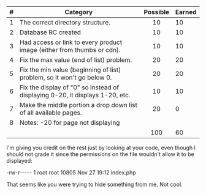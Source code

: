 
| # |  Category                                                                                           | Possible | Earned|
|---|-----------------------------------------------------------------------------------------------------|:--------:|:------|
| 1 | The correct directory structure.                                                                    |   10     |   10  |
| 2 | Database RC created                                                                                 |   10     |   10  |
| 3 | Had access or link to every product image (either from thumbs or cdn).                              |   10     |   10  |
| 4 | Fix the max value (end of list) problem.                                                            |   20     |   20  |
| 5 | Fix the min value (beginning of list) problem, so it won't go below 0.                              |   20     |   20  |
| 6 | Fix the display of "0" so instead of displaying 0-20, it displays 1-20, etc.                        |   10     |   10  |
| 7 | Make the middle portion a drop down list of all available pages.                                    |   20     |   0  |
| 8 | Notes: -20 for page not displaying 
|   |                                                                                                     |   100    |  60  |

I'm giving you credit on the rest just by looking at your code, even though I should not grade it since the permissions
on the file wouldn't allow it to be displayed:

-rw-r----- 1 root root 10805 Nov 27 19:12 index.php

That seems like you were trying to hide something from me. Not cool.
